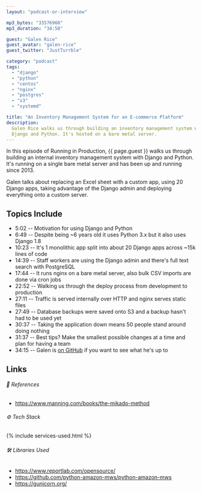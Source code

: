 ```yaml
---
layout: "podcast-or-interview"

mp3_bytes: "33576960"
mp3_duration: "34:58"

guest: "Galen Rice"
guest_avatar: "galen-rice"
guest_twitter: "JustTurrble"

category: "podcast"
tags:
  - "django"
  - "python"
  - "centos"
  - "nginx"
  - "postgres"
  - "s3"
  - "systemd"

title: "An Inventory Management System for an E-commerce Platform"
description:
  Galen Rice walks us through building an inventory management system with
  Django and Python. It's hosted on a bare metal server.
---
```


In this episode of Running in Production, {{ page.guest }} walks us through
building an internal inventory management system with Django and Python. It's
running on a single bare metal server and has been up and running since 2013.

Galen talks about replacing an Excel sheet with a custom app, using 20 Django
apps, taking advantage of the Django admin and deploying everything onto a
custom server.

## Topics Include

- 5:02 -- Motivation for using Django and Python
- 6:49 -- Despite being ~6 years old it uses Python 3.x but it also uses Django 1.8
- 10:23 -- It's 1 monolithic app split into about 20 Django apps across ~15k lines of code
- 14:39 -- Staff workers are using the Django admin and there's full text search with PostgreSQL
- 17:44 -- It runs nginx on a bare metal server, also bulk CSV imports are done via cron jobs
- 22:52 -- Walking us through the deploy process from development to production
- 27:11 -- Traffic is served internally over HTTP and nginx serves static files
- 27:49 -- Database backups were saved onto S3 and a backup hasn't had to be used yet
- 30:37 -- Taking the application down means 50 people stand around doing nothing
- 31:37 -- Best tips? Make the smallest possible changes at a time and plan for having a team
- 34:15 -- Galen is [on GitHub](https://github.com/GriceTurrble) if you want to see what he's up to

## Links

###### 📄 References

- <https://www.manning.com/books/the-mikado-method>

###### ⚙️ Tech Stack

{% include services-used.html %}

###### 🛠 Libraries Used

- <https://www.reportlab.com/opensource/>
- <https://github.com/python-amazon-mws/python-amazon-mws>
- <https://gunicorn.org/>
